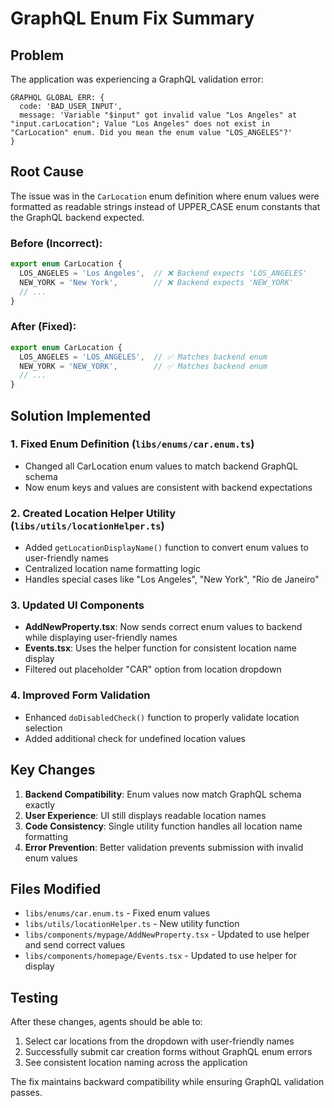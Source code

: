 # GraphQL Enum Fix Summary

## Problem
The application was experiencing a GraphQL validation error:
```
GRAPHQL GLOBAL ERR: {
  code: 'BAD_USER_INPUT',
  message: 'Variable "$input" got invalid value "Los Angeles" at "input.carLocation"; Value "Los Angeles" does not exist in "CarLocation" enum. Did you mean the enum value "LOS_ANGELES"?'
}
```

## Root Cause
The issue was in the `CarLocation` enum definition where enum values were formatted as readable strings instead of UPPER_CASE enum constants that the GraphQL backend expected.

### Before (Incorrect):
```typescript
export enum CarLocation {
  LOS_ANGELES = 'Los Angeles',  // ❌ Backend expects 'LOS_ANGELES'
  NEW_YORK = 'New York',        // ❌ Backend expects 'NEW_YORK'
  // ...
}
```

### After (Fixed):
```typescript
export enum CarLocation {
  LOS_ANGELES = 'LOS_ANGELES',  // ✅ Matches backend enum
  NEW_YORK = 'NEW_YORK',        // ✅ Matches backend enum
  // ...
}
```

## Solution Implemented

### 1. Fixed Enum Definition (`libs/enums/car.enum.ts`)
- Changed all CarLocation enum values to match backend GraphQL schema
- Now enum keys and values are consistent with backend expectations

### 2. Created Location Helper Utility (`libs/utils/locationHelper.ts`)
- Added `getLocationDisplayName()` function to convert enum values to user-friendly names
- Centralized location name formatting logic
- Handles special cases like "Los Angeles", "New York", "Rio de Janeiro"

### 3. Updated UI Components
- **AddNewProperty.tsx**: Now sends correct enum values to backend while displaying user-friendly names
- **Events.tsx**: Uses the helper function for consistent location name display
- Filtered out placeholder "CAR" option from location dropdown

### 4. Improved Form Validation
- Enhanced `doDisabledCheck()` function to properly validate location selection
- Added additional check for undefined location values

## Key Changes

1. **Backend Compatibility**: Enum values now match GraphQL schema exactly
2. **User Experience**: UI still displays readable location names
3. **Code Consistency**: Single utility function handles all location name formatting
4. **Error Prevention**: Better validation prevents submission with invalid enum values

## Files Modified
- `libs/enums/car.enum.ts` - Fixed enum values
- `libs/utils/locationHelper.ts` - New utility function
- `libs/components/mypage/AddNewProperty.tsx` - Updated to use helper and send correct values
- `libs/components/homepage/Events.tsx` - Updated to use helper for display

## Testing
After these changes, agents should be able to:
1. Select car locations from the dropdown with user-friendly names
2. Successfully submit car creation forms without GraphQL enum errors
3. See consistent location naming across the application

The fix maintains backward compatibility while ensuring GraphQL validation passes.





